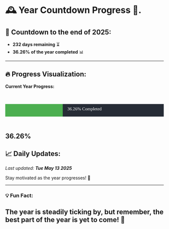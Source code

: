 
# &#x1F570; **Year Countdown Progress** &#x1F389;.

## &#x1F4C5; Countdown to the end of 2025:
- **232 days remaining** &#x23F3;
- **36.26% of the year completed** &#x1F4CA;

---

## &#x1F525; **Progress Visualization**:

**Current Year Progress:**

<br><br>
![Progress Bar](https://raw.githubusercontent.com/dayanidigv/year-countdown-progress/main/progress-bar.svg)
<br><br>

**36.26%**
---

## &#x1F4C8; **Daily Updates**:

_Last updated: **Tue May 13 2025**_

Stay motivated as the year progresses! &#x1F680;

--- 

### &#x1F4A1; **Fun Fact:**
The year is steadily ticking by, but remember, the best part of the year is yet to come! &#x1F31F;
---
